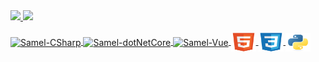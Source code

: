 <div>
  <a href="https://github.com/lucassamel">
  <img height="180em" src="https://github-readme-stats.vercel.app/api?username=lucassamel&show_icons=true&theme=dark&include_all_commits=true&count_private=true"/>
  <img height="180em" src="https://github-readme-stats.vercel.app/api/top-langs/?username=lucassamel&layout=compact&langs_count=7&theme=dark"/>
</div>
  
<div style="display: inline_block"><br>
  <img align="center" alt="Samel-CSharp" height="30" width="40" src="https://raw.githubusercontent.com/jmnote/z-icons/63ed0bbc595367888d648b2a1363a838e4ba743e/svg/csharp.svg">
  <img align="center" alt="Samel-dotNetCore" height="30" width="40" src="https://cdn.jsdelivr.net/gh/devicons/devicon/icons/dotnetcore/dotnetcore-original.svg">
  <img align="center" alt="Samel-Vue" height="30" width="40" src="https://cdn.jsdelivr.net/gh/devicons/devicon/icons/vuejs/vuejs-original.svg">
  <img align="center" alt="Rafa-HTML" height="30" width="40" src="https://raw.githubusercontent.com/devicons/devicon/master/icons/html5/html5-original.svg">
  <img align="center" alt="Rafa-CSS" height="30" width="40" src="https://raw.githubusercontent.com/devicons/devicon/master/icons/css3/css3-original.svg">
  <img align="center" alt="Rafa-Python" height="30" width="40" src="https://raw.githubusercontent.com/devicons/devicon/master/icons/python/python-original.svg">
</div>
  
